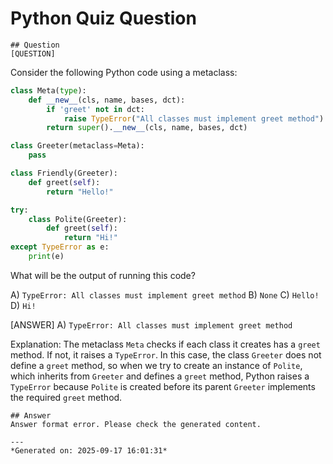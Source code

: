 # Python Quiz Question
    
    ## Question
    [QUESTION]
Consider the following Python code using a metaclass:

```python
class Meta(type):
    def __new__(cls, name, bases, dct):
        if 'greet' not in dct:
            raise TypeError("All classes must implement greet method")
        return super().__new__(cls, name, bases, dct)

class Greeter(metaclass=Meta):
    pass

class Friendly(Greeter):
    def greet(self):
        return "Hello!"

try:
    class Polite(Greeter):
        def greet(self):
            return "Hi!"
except TypeError as e:
    print(e)
```

What will be the output of running this code?

A) `TypeError: All classes must implement greet method`
B) `None`
C) `Hello!`
D) `Hi!`

[ANSWER]
A) `TypeError: All classes must implement greet method`

Explanation: The metaclass `Meta` checks if each class it creates has a `greet` method. If not, it raises a `TypeError`. In this case, the class `Greeter` does not define a `greet` method, so when we try to create an instance of `Polite`, which inherits from `Greeter` and defines a `greet` method, Python raises a `TypeError` because `Polite` is created before its parent `Greeter` implements the required `greet` method.
    
    ## Answer
    Answer format error. Please check the generated content.
    
    ---
    *Generated on: 2025-09-17 16:01:31*
    